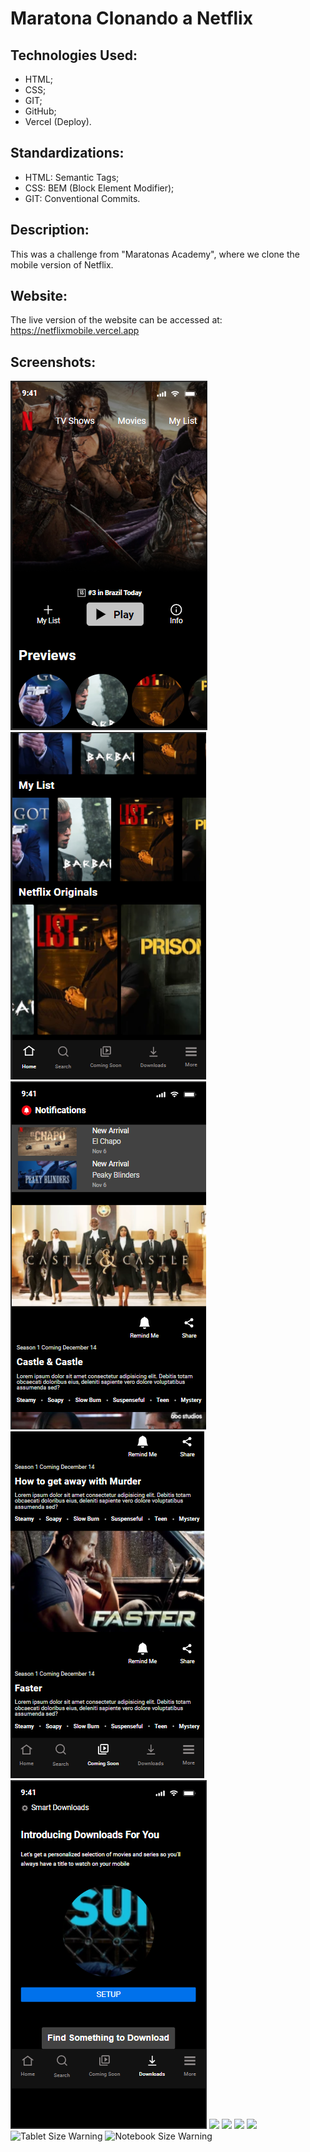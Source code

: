# Maratona Clonando a Netflix

## Technologies Used:
* HTML;
* CSS;
* GIT;
* GitHub;
* Vercel (Deploy).

## Standardizations:
* HTML: Semantic Tags;
* CSS: BEM (Block Element Modifier);
* GIT: Conventional Commits.

## Description:
This was a challenge from "Maratonas Academy", where we clone the mobile version of Netflix.

## Website:
The live version of the website can be accessed at: https://netflixmobile.vercel.app

## Screenshots:
![](./screenshots/NetflixMobile_HomeScreen-01.png)
![](./screenshots/NetflixMobile_HomeScreen-02.png)
![](./screenshots/NetflixMobile_ComingSoonScreen-01.png)
![](./screenshots/NetflixMobile_ComingSoonScreen-02.png)
![](./screenshots/NetflixMobile_DownloadsScreen.png)
![](./screenshots/NetflixMobile_)
![](./screenshots/NetflixMobile_)
![](./screenshots/NetflixMobile_)
![](./screenshots/NetflixMobile_)
![Tablet Size Warning](./screenshots/Load_Warning_TabletVersion.jpg)
![Notebook Size Warning](./screenshots/Load_Warning_NotebookVersion.jpg)